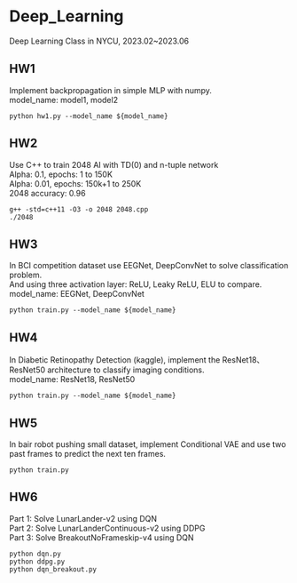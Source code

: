 # Deep_Learning
Deep Learning Class in NYCU, 2023.02~2023.06

## HW1
Implement backpropagation in simple MLP with numpy.<br>
model_name: model1, model2 
```
python hw1.py --model_name ${model_name}
```

## HW2
Use C++ to train 2048 AI with TD(0) and n-tuple network<br>
Alpha: 0.1, epochs: 1 to 150K<br>
Alpha: 0.01, epochs: 150k+1 to 250K<br>
2048 accuracy: 0.96
```
g++ -std=c++11 -O3 -o 2048 2048.cpp
./2048
```

## HW3
In BCI competition dataset use EEGNet, DeepConvNet to solve classification problem.<br>
And using three activation layer: ReLU, Leaky ReLU, ELU to compare.<br>
model_name: EEGNet, DeepConvNet 
```
python train.py --model_name ${model_name}
```

## HW4
In Diabetic Retinopathy Detection (kaggle), implement the ResNet18、ResNet50 architecture to classify imaging conditions.<br>
model_name: ResNet18, ResNet50 
```
python train.py --model_name ${model_name}
```

## HW5
In bair robot pushing small dataset, implement Conditional VAE and use two past frames to predict the next ten frames.<br>
```
python train.py 
```

## HW6
Part 1: Solve LunarLander-v2 using DQN <br>
Part 2: Solve LunarLanderContinuous-v2 using DDPG <br>
Part 3: Solve BreakoutNoFrameskip-v4 using DQN <br>
```
python dqn.py
python ddpg.py
python dqn_breakout.py 
```
